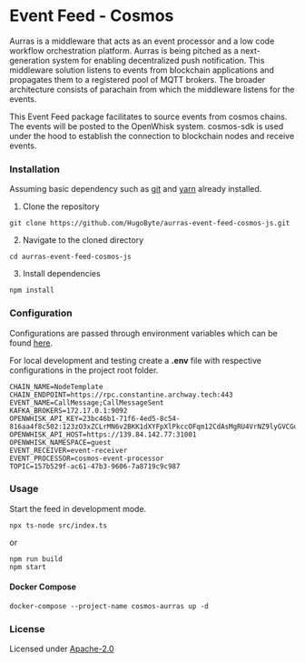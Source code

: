 # Event Feed - Cosmos

Aurras is a middleware that acts as an event processor and a low code workflow orchestration platform. Aurras is being pitched as a next-generation system for enabling decentralized push notification. This middleware solution listens to events from blockchain applications and propagates them to a registered pool of MQTT brokers. The broader architecture consists of parachain from which the middleware listens for the events.

This Event Feed package facilitates to source events from cosmos chains. The events will be posted to the OpenWhisk system. cosmos-sdk is used under the hood to establish the connection to blockchain nodes and receive events.

### Installation

Assuming basic dependency such as [git](https://git-scm.com/) and [yarn](https://yarnpkg.com/) already installed.

1. Clone the repository

```text
git clone https://github.com/HugoByte/aurras-event-feed-cosmos-js.git
```

  2. Navigate to the cloned directory

```text
cd aurras-event-feed-cosmos-js
```

  3. Install dependencies

```text
npm install
```

### Configuration

Configurations are passed through environment variables which can be found [here](/docs/configuration.md).

For local development and testing create a **.env** file with respective configurations in the project root folder.

```text
CHAIN_NAME=NodeTemplate
CHAIN_ENDPOINT=https://rpc.constantine.archway.tech:443
EVENT_NAME=CallMessage;CallMessageSent
KAFKA_BROKERS=172.17.0.1:9092
OPENWHISK_API_KEY=23bc46b1-71f6-4ed5-8c54-816aa4f8c502:123zO3xZCLrMN6v2BKK1dXYFpXlPkccOFqm12CdAsMgRU4VrNZ9lyGVCGuMDGIwP
OPENWHISK_API_HOST=https://139.84.142.77:31001
OPENWHISK_NAMESPACE=guest
EVENT_RECEIVER=event-receiver
EVENT_PROCESSOR=cosmos-event-processor
TOPIC=157b529f-ac61-47b3-9606-7a8719c9c987
```

### Usage

Start the feed in development mode.

```text
npx ts-node src/index.ts
```
or 
```
npm run build
npm start
```

#### Docker Compose

```text
docker-compose --project-name cosmos-aurras up -d
```
### License
Licensed under [Apache-2.0](./LICENSE)